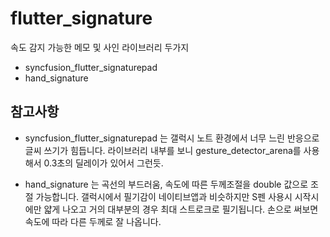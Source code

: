 # flutter_signature

속도 감지 가능한 메모 및 사인 라이브러리 두가지
- syncfusion_flutter_signaturepad
- hand_signature


## 참고사항

- syncfusion_flutter_signaturepad 는 갤럭시 노트 환경에서 너무 느린 반응으로 글씨 쓰기가 힘듭니다.
라이브러리 내부를 보니 gesture_detector_arena를 사용해서 0.3초의 딜레이가 있어서 그런듯.

- hand_signature 는 곡선의 부드러움, 속도에 따른 두께조절을 double 값으로 조절 가능합니다.
갤럭시에서 필기감이 네이티브앱과 비슷하지만 S펜 사용시 시작시에만 얇게 나오고 거의 대부분의 경우 최대 스트로크로 필기됩니다. 손으로 써보면 속도에 따라 다른 두께로 잘 나옵니다.
